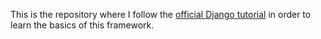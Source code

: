 This is the repository where I follow the [official Django tutorial](https://docs.djangoproject.com/en/5.0/intro) in order to learn the basics of this framework.
